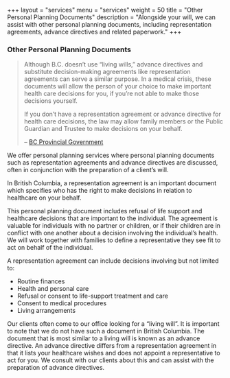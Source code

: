 +++
layout = "services"
menu = "services"
weight = 50
title = "Other Personal Planning Documents"
description = "Alongside your will, we can assist with other personal planning documents, including representation agreements, advance directives and related paperwork."
+++

### Other Personal Planning Documents

> Although B.C. doesn’t use “living wills,” advance directives and substitute decision-making agreements
> like representation agreements can serve a similar purpose. In a medical crisis, these documents will
> allow the person of your choice to make important health care decisions for you, if you’re not able to
> make those decisions yourself.
>
> If you don’t have a representation agreement or advance directive for health care decisions, the law may
> allow family members or the Public Guardian and Trustee to make decisions on your behalf.
>
> – [BC Provincial Government](https://www2.gov.bc.ca/gov/content/family-social-supports/seniors/financial-legal-matters/wills-and-estate-planning)

We offer personal planning services where personal planning documents such as representation
agreements and advance directives are discussed, often in conjunction with the preparation of a client’s
will.

In British Columbia, a representation agreement is an important document which specifies who has the
right to make decisions in relation to healthcare on your behalf.

This personal planning document includes refusal of life support and healthcare decisions that are
important to the individual. The agreement is valuable for individuals with no partner or children, or if
their children are in conflict with one another about a decision involving the individual’s health.
We will work together with families to define a representative they see fit to act on behalf of the
individual.

A representation agreement can include decisions involving but not limited to:

- Routine finances
- Health and personal care
- Refusal or consent to life-support treatment and care
- Consent to medical procedures
- Living arrangements

Our clients often come to our office looking for a “living will”. It is important to note that we do not have
such a document in British Columbia. The document that is most similar to a living will is known as an
advance directive. An advance directive differs from a representation agreement in that it lists your healthcare
wishes and does not appoint a representative to act for you. We consult with our clients about this and
can assist with the preparation of advance directives.
